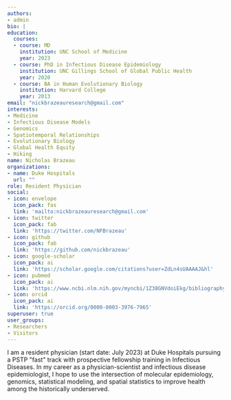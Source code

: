 ```yaml
---
authors:
- admin
bio: |
education:
  courses:
  - course: MD
    institution: UNC School of Medicine
    year: 2023
  - course: PhD in Infectious Disease Epidemiology
    institution: UNC Gillings School of Global Public Health
    year: 2020
  - course: BA in Human Evolutionary Biology
    institution: Harvard College
    year: 2013
email: "nickbrazeauresearch@gmail.com"
interests:
- Medicine
- Infectious Disease Models
- Genomics
- Spatiotemporal Relationships
- Evolutionary Biology
- Global Health Equity
- Hiking
name: Nicholas Brazeau
organizations:
- name: Duke Hospitals
  url: ""
role: Resident Physician
social:
- icon: envelope
  icon_pack: fas
  link: 'mailto:nickbrazeauresearch@gmail.com'
- icon: twitter
  icon_pack: fab
  link: 'https://twitter.com/NFBrazeau'
- icon: github
  icon_pack: fab
  link: 'https://github.com/nickbrazeau'
- icon: google-scholar
  icon_pack: ai
  link: 'https://scholar.google.com/citations?user=ZdLn4sUAAAAJ&hl'
- icon: pubmed
  icon_pack: ai
  link: 'https://www.ncbi.nlm.nih.gov/myncbi/1Z38GNVdoiEkg/bibliography/public/'
- icon: orcid
  icon_pack: ai
  link: 'https://orcid.org/0000-0003-3976-7965'
superuser: true
user_groups:
- Researchers
- Visitors
---
```

I am a resident physician (start date: July 2023) at Duke Hospitals pursuing a PSTP "fast" track with prospective fellowship training in Infectious Diseases. In my career as a physician-scientist and infectious disease epidemiologist, I hope to use the intersection of molecular epidemiology, genomics, statistical modeling, and spatial statistics to improve health among the historically underserved.

